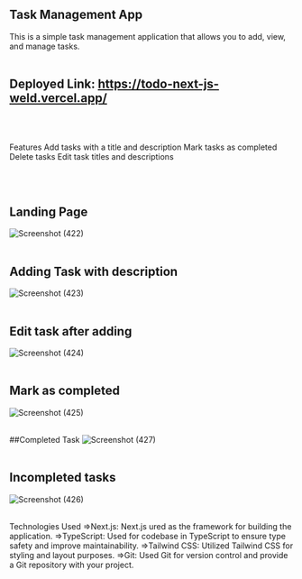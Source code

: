 ## Task Management App
This is a simple task management application that allows you to add, view, and manage tasks.
<br><br>

## Deployed Link: https://todo-next-js-weld.vercel.app/

<br><br>

Features
Add tasks with a title and description
Mark tasks as completed
Delete tasks
Edit task titles and descriptions

<br><br>
## Landing Page
![Screenshot (422)](https://github.com/ishwersharma13/todo_nextJS/assets/103954615/7c7ea43c-5eaf-4886-8701-2620204c5a77)
<br><br>

## Adding Task with description
![Screenshot (423)](https://github.com/ishwersharma13/todo_nextJS/assets/103954615/4e294a8f-a61f-4b1f-b0e7-ea9c99cd8c77)
<br><br>

## Edit task after adding
![Screenshot (424)](https://github.com/ishwersharma13/todo_nextJS/assets/103954615/66af4619-71e6-4a68-92f1-f439ffbe460e)
<br><br>

## Mark as completed
![Screenshot (425)](https://github.com/ishwersharma13/todo_nextJS/assets/103954615/a576f9e3-c0e0-4991-bf0f-0fef6526d2ee)
<br><br>

##Completed Task
![Screenshot (427)](https://github.com/ishwersharma13/todo_nextJS/assets/103954615/aebac49b-88a5-41b6-a75d-a8e998e43ca6)
<br><br>


## Incompleted tasks
![Screenshot (426)](https://github.com/ishwersharma13/todo_nextJS/assets/103954615/07d50b65-cf40-4184-a130-e24cd77962d6)
<br><br>


Technologies Used
=>Next.js:  Next.js ured as the framework for building the application.
=>TypeScript: Used for codebase in TypeScript to ensure type safety and improve maintainability.
=>Tailwind CSS: Utilized Tailwind CSS for styling and layout purposes.
=>Git: Used Git for version control and provide a Git repository with your project.

<br><br>






